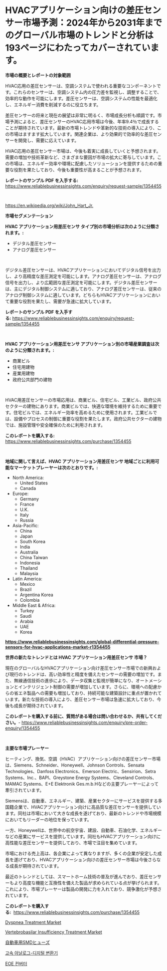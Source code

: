 <p><h1>HVACアプリケーション向けの差圧センサー市場予測：2024年から2031年までのグローバル市場のトレンドと分析は193ページにわたってカバーされています。</h1></p><p><strong>市場の概要とレポートの対象範囲</strong></p>
<p><p>HVAC応用の差圧センサーは、空調システムで使われる重要なコンポーネントです。これらのセンサーは、空調システム内の圧力差を監視し、調整することで、効率的な動作を可能にします。差圧センサーは、空調システムの性能を最適化し、エネルギー消費を削減するのに役立ちます。</p><p>差圧センサーの将来と現在の展望は非常に明るく、市場成長分析も順調です。市場予測によると、差圧センサーのHVAC応用市場は今後、年率9.4％で成長することが期待されています。最新の市場トレンドや革新的な技術の導入により、この市場はますます拡大しています。関連企業は、より効果的で効率的な差圧センサーを開発し、需要に応えています。</p><p>HVAC応用の差圧センサー市場は、今後も着実に成長していくと予想されます。需要の増加や技術革新など、さまざまな要因が市場の拡大に寄与しています。この市場は、エネルギー効率や環境に配慮したソリューションを提供するための重要な役割を果たしており、今後も重要性が高まることが予想されます。</p></p>
<p><strong>レポートのサンプル PDF を入手する:</strong> <a href="https://www.reliablebusinessinsights.com/enquiry/request-sample/1354455">https://www.reliablebusinessinsights.com/enquiry/request-sample/1354455</a></p>
<p>&nbsp;</p>
<p><a href="https://en.wikipedia.org/wiki/John_Hart_Jr.">https://en.wikipedia.org/wiki/John_Hart_Jr.</a></p>
<p><strong>市場セグメンテーション</strong></p>
<p><strong>HVAC アプリケーション用差圧センサ タイプ別の市場分析は次のように分類されます。:</strong></p>
<p><ul><li>デジタル差圧センサー</li><li>アナログ差圧センサー</li></ul></p>
<p>&nbsp;</p>
<p><p>デジタル差圧センサーは、HVACアプリケーションにおいてデジタル信号を出力し、より高精度な差圧測定を可能にします。アナログ差圧センサーは、アナログ信号を出力し、より広範囲な差圧測定を可能にします。デジタル差圧センサーは、主にデジタル制御システムに適しており、アナログ差圧センサーは、従来のアナログ制御システムに適しています。どちらもHVACアプリケーションにおいて重要な役割を果たし、需要が急速に拡大しています。</p></p>
<p><strong>レポートのサンプル PDF を入手する:</strong>&nbsp;<a href="https://www.reliablebusinessinsights.com/enquiry/request-sample/1354455">https://www.reliablebusinessinsights.com/enquiry/request-sample/1354455</a></p>
<p>&nbsp;</p>
<p><strong> HVAC アプリケーション用差圧センサ アプリケーション別の市場産業調査は次のように分類されます。:</strong></p>
<p><ul><li>商業ビル</li><li>住宅用建物</li><li>産業用建物</li><li>政府公共部門の建物</li></ul></p>
<p>&nbsp;</p>
<p><p>HVAC用差圧センサーの市場応用は、商業ビル、住宅ビル、工業ビル、政府公共セクターの建物にあります。商業ビルでは、快適な環境を維持するために重要です。住宅ビルでは、エネルギー効率を高めるために使用されます。工業ビルでは、設備やプロセスの制御に重要な役割を果たします。政府公共セクターの建物では、施設管理や安全確保のために利用されます。</p></p>
<p><strong>このレポートを購入する:</strong>&nbsp; <a href="https://www.reliablebusinessinsights.com/purchase/1354455">https://www.reliablebusinessinsights.com/purchase/1354455</a></p>
<p>&nbsp;</p>
<p><strong>地域に関して言えば、HVAC アプリケーション用差圧センサ 地域ごとに利用可能なマーケットプレーヤーは次のとおりです。:</strong></p>
<p><ul>
    <li>
        North America:
        <ul>
            <li>United States</li>
            <li>Canada</li>
        </ul>
    </li>
    <li>
        Europe:
        <ul>
            <li>Germany</li>
            <li>France</li>
            <li>U.K.</li>
            <li>Italy</li>
            <li>Russia</li>
        </ul>
    </li>
    <li>
        Asia-Pacific:
        <ul>
            <li>China</li>
            <li>Japan</li>
            <li>South Korea</li>
            <li>India</li>
            <li>Australia</li>
            <li>China Taiwan</li>
            <li>Indonesia</li>
            <li>Thailand</li>
            <li>Malaysia</li>
        </ul>
    </li>
    <li>
        Latin America:
        <ul>
            <li>Mexico</li>
            <li>Brazil</li>
            <li>Argentina Korea</li>
            <li>Colombia</li>
        </ul>
    </li>
    <li>
        Middle East & Africa:
        <ul>
            <li>Turkey</li>
            <li>Saudi</li>
            <li>Arabia</li>
            <li>UAE</li>
            <li>Korea</li>
        </ul>
    </li>
    </ul></p>
<p><strong><a href="https://www.reliablebusinessinsights.com/global-differential-pressure-sensors-for-hvac-applications-market-r1354455">https://www.reliablebusinessinsights.com/global-differential-pressure-sensors-for-hvac-applications-market-r1354455</a></strong>&nbsp;</p>
<p><strong>世界の新たなトレンドとは HVAC アプリケーション用差圧センサ 市場？</strong></p>
<p><p>現在のグローバルなHVACアプリケーション向け差圧センサー市場での新興および現行のトレンドは、高い効率性と精度を備えたセンサーの需要の増加です。また、無線通信技術の進歩により、データ収集と監視が簡単になり、オートメーションとインテリジェント制御の需要が増加しています。さらに、環境への配慮からの省エネ製品への需要も増加しており、持続可能な建築設計に重点が置かれています。新たな技術の導入により、差圧センサー市場は急速に拡大しており、今後も成長が期待されています。</p></p>
<p><strong>このレポートを購入する前に、質問がある場合は問い合わせるか、共有してください。</strong>- <a href="https://www.reliablebusinessinsights.com/enquiry/pre-order-enquiry/1354455">https://www.reliablebusinessinsights.com/enquiry/pre-order-enquiry/1354455</a></p>
<p>&nbsp;</p>
<p><strong>主要な市場プレーヤー</strong></p>
<p><p>ヒーティング、換気、空調（HVAC）アプリケーション向けの差圧センサー市場は、Siemens、Schneider、Honeywell、Johnson Controls、Sensata Technologies、Danfoss Electronics、Emerson Electric、Sensirion、Setra Systems、Inc.、BAPI、Greystone Energy Systems、Cleveland Controls、MAMAC Systems、E+E Elektronik Ges.m.b.Hなどの主要プレーヤーによって牽引されています。</p><p>Siemensは、自動車、エネルギー、建築、産業セクターにサービスを提供する多国籍企業で、HVACアプリケーション向けに高品質な差圧センサーを提供しています。同社は市場において大きな成長を遂げており、最新のトレンドや市場規模においてもリーダーの地位を保っています。</p><p>一方、Honeywellは、世界中の航空宇宙、建設、自動車、石油化学、エネルギーなどの産業にサービスを提供しています。同社もHVACアプリケーション向けに高性能な差圧センサーを提供しており、市場で注目を集めています。 </p><p>市場における売上高は、各企業によって異なりますが、多くの企業が安定した成長を遂げており、HVACアプリケーション向けの差圧センサー市場は今後さらなる成長が期待されています。</p><p>最近のトレンドとしては、スマートホーム技術の普及が進んでおり、差圧センサーもより高度な機能と互換性を備えた製品が求められている点が挙げられます。これにより、市場プレーヤーは製品の開発に力を入れており、競争激化が予想されています。</p></p>
<p><strong>このレポートを購入する:</strong>&nbsp;&nbsp;<a href="https://www.reliablebusinessinsights.com/purchase/1354455">https://www.reliablebusinessinsights.com/purchase/1354455</a></p>
<p><p><a href="https://github.com/vimar16th/Market-Research-Report-List-5/blob/main/dyspnea-treatment-market.md">Dyspnea Treatment Market</a></p><p><a href="https://github.com/JameTravis/Market-Research-Report-List-6/blob/main/vertebrobasilar-insufficiency-treatment-market.md">Vertebrobasilar Insufficiency Treatment Market</a></p><p><a href="https://github.com/schmahlson/Market-Research-Report-List-2/blob/main/1810159110989.md">自動車用SMDヒューズ</a></p><p><a href="https://github.com/rcabello548/Market-Research-Report-List-2/blob/main/4768161122812.md">고속 아날로그-디지털 변환기</a></p><p><a href="https://github.com/Nicolasrown5/Market-Research-Report-List-1/blob/main/7736641122813.md">EOE 컨버터</a></p></p>